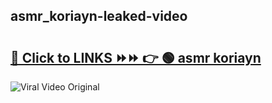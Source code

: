 
 ## asmr_koriayn-leaked-video 

# <h2><a href="https://clipsfans.com/asmr_koriayn&ref=git">🔗 Click to LINKS ⏩⏩ 👉 🟢 asmr koriayn </a></h2>

<a href="https://clipsfans.com/asmr_koriayn&ref=git" rel="nofollow" data-target="animated-image.originalLink"><img src="https://i.ibb.co.com/xMMVF88/686577567.gif" alt="Viral Video Original" style="max-width: 100%; display: inline-block;" data-target="animated-image.originalImage"></a>
